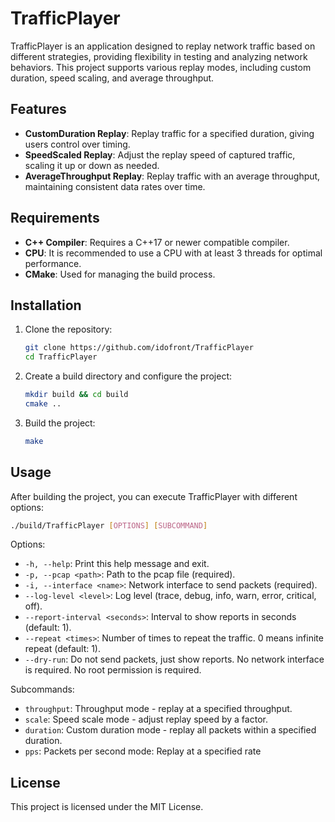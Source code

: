 # TrafficPlayer

TrafficPlayer is an application designed to replay network traffic based on different strategies, providing flexibility in testing and analyzing network behaviors. This project supports various replay modes, including custom duration, speed scaling, and average throughput.

## Features

- **CustomDuration Replay**: Replay traffic for a specified duration, giving users control over timing.
- **SpeedScaled Replay**: Adjust the replay speed of captured traffic, scaling it up or down as needed.
- **AverageThroughput Replay**: Replay traffic with an average throughput, maintaining consistent data rates over time.

## Requirements

- **C++ Compiler**: Requires a C++17 or newer compatible compiler.
- **CPU**: It is recommended to use a CPU with at least 3 threads for optimal performance.
- **CMake**: Used for managing the build process.

## Installation

1. Clone the repository:
   ```sh
   git clone https://github.com/idofront/TrafficPlayer
   cd TrafficPlayer
   ```
2. Create a build directory and configure the project:
   ```sh
   mkdir build && cd build
   cmake ..
   ```
3. Build the project:
   ```sh
   make
   ```

## Usage

After building the project, you can execute TrafficPlayer with different options:

```sh
./build/TrafficPlayer [OPTIONS] [SUBCOMMAND]
```

Options:

- `-h, --help`: Print this help message and exit.
- `-p, --pcap <path>`: Path to the pcap file (required).
- `-i, --interface <name>`: Network interface to send packets (required).
- `--log-level <level>`: Log level (trace, debug, info, warn, error, critical, off).
- `--report-interval <seconds>`: Interval to show reports in seconds (default: 1).
- `--repeat <times>`: Number of times to repeat the traffic. 0 means infinite repeat (default: 1).
- `--dry-run`: Do not send packets, just show reports. No network interface is required. No root permission is required.

Subcommands:

- `throughput`: Throughput mode - replay at a specified throughput.
- `scale`: Speed scale mode - adjust replay speed by a factor.
- `duration`: Custom duration mode - replay all packets within a specified duration.
- `pps`: Packets per second mode: Replay at a specified rate

## License

This project is licensed under the MIT License.
